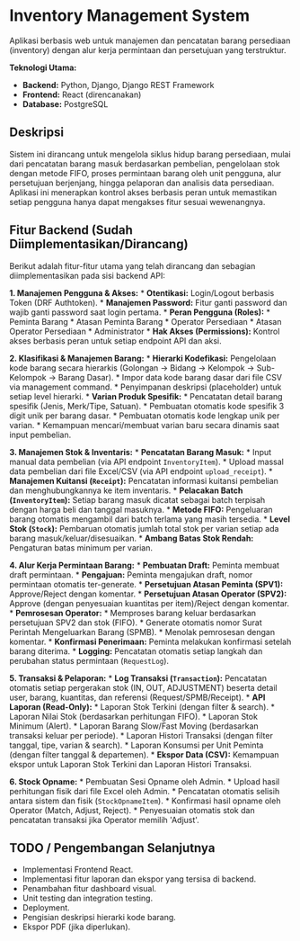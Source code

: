 # Inventory Management System

Aplikasi berbasis web untuk manajemen dan pencatatan barang persediaan (inventory) dengan alur kerja permintaan dan persetujuan yang terstruktur.

**Teknologi Utama:**

* **Backend:** Python, Django, Django REST Framework
* **Frontend:** React (direncanakan)
* **Database:** PostgreSQL

## Deskripsi

Sistem ini dirancang untuk mengelola siklus hidup barang persediaan, mulai dari pencatatan barang masuk berdasarkan pembelian, pengelolaan stok dengan metode FIFO, proses permintaan barang oleh unit pengguna, alur persetujuan berjenjang, hingga pelaporan dan analisis data persediaan. Aplikasi ini menerapkan kontrol akses berbasis peran untuk memastikan setiap pengguna hanya dapat mengakses fitur sesuai wewenangnya.

## Fitur Backend (Sudah Diimplementasikan/Dirancang)

Berikut adalah fitur-fitur utama yang telah dirancang dan sebagian diimplementasikan pada sisi backend API:

**1. Manajemen Pengguna & Akses:**
    * **Otentikasi:** Login/Logout berbasis Token (DRF Authtoken).
    * **Manajemen Password:** Fitur ganti password dan wajib ganti password saat login pertama.
    * **Peran Pengguna (Roles):**
        * Peminta Barang
        * Atasan Peminta Barang
        * Operator Persediaan
        * Atasan Operator Persediaan
        * Administrator
    * **Hak Akses (Permissions):** Kontrol akses berbasis peran untuk setiap endpoint API dan aksi.

**2. Klasifikasi & Manajemen Barang:**
    * **Hierarki Kodefikasi:** Pengelolaan kode barang secara hierarkis (Golongan -> Bidang -> Kelompok -> Sub-Kelompok -> Barang Dasar).
        * Impor data kode barang dasar dari file CSV via management command.
        * Penyimpanan deskripsi (placeholder) untuk setiap level hierarki.
    * **Varian Produk Spesifik:**
        * Pencatatan detail barang spesifik (Jenis, Merk/Tipe, Satuan).
        * Pembuatan otomatis kode spesifik 3 digit unik per barang dasar.
        * Pembuatan otomatis kode lengkap unik per varian.
        * Kemampuan mencari/membuat varian baru secara dinamis saat input pembelian.

**3. Manajemen Stok & Inventaris:**
    * **Pencatatan Barang Masuk:**
        * Input manual data pembelian (via API endpoint `InventoryItem`).
        * Upload massal data pembelian dari file Excel/CSV (via API endpoint `upload_receipt`).
    * **Manajemen Kuitansi (`Receipt`):** Pencatatan informasi kuitansi pembelian dan menghubungkannya ke item inventaris.
    * **Pelacakan Batch (`InventoryItem`):** Setiap barang masuk dicatat sebagai batch terpisah dengan harga beli dan tanggal masuknya.
    * **Metode FIFO:** Pengeluaran barang otomatis mengambil dari batch terlama yang masih tersedia.
    * **Level Stok (`Stock`):** Pembaruan otomatis jumlah total stok per varian setiap ada barang masuk/keluar/disesuaikan.
    * **Ambang Batas Stok Rendah:** Pengaturan batas minimum per varian.

**4. Alur Kerja Permintaan Barang:**
    * **Pembuatan Draft:** Peminta membuat draft permintaan.
    * **Pengajuan:** Peminta mengajukan draft, nomor permintaan otomatis ter-generate.
    * **Persetujuan Atasan Peminta (SPV1):** Approve/Reject dengan komentar.
    * **Persetujuan Atasan Operator (SPV2):** Approve (dengan penyesuaian kuantitas per item)/Reject dengan komentar.
    * **Pemrosesan Operator:**
        * Memproses barang keluar berdasarkan persetujuan SPV2 dan stok (FIFO).
        * Generate otomatis nomor Surat Perintah Mengeluarkan Barang (SPMB).
        * Menolak pemrosesan dengan komentar.
    * **Konfirmasi Penerimaan:** Peminta melakukan konfirmasi setelah barang diterima.
    * **Logging:** Pencatatan otomatis setiap langkah dan perubahan status permintaan (`RequestLog`).

**5. Transaksi & Pelaporan:**
    * **Log Transaksi (`Transaction`):** Pencatatan otomatis setiap pergerakan stok (IN, OUT, ADJUSTMENT) beserta detail user, barang, kuantitas, dan referensi (Request/SPMB/Receipt).
    * **API Laporan (Read-Only):**
        * Laporan Stok Terkini (dengan filter & search).
        * Laporan Nilai Stok (berdasarkan perhitungan FIFO).
        * Laporan Stok Minimum (Alert).
        * Laporan Barang Slow/Fast Moving (berdasarkan transaksi keluar per periode).
        * Laporan Histori Transaksi (dengan filter tanggal, tipe, varian & search).
        * Laporan Konsumsi per Unit Peminta (dengan filter tanggal & departemen).
    * **Ekspor Data (CSV):** Kemampuan ekspor untuk Laporan Stok Terkini dan Laporan Histori Transaksi.

**6. Stock Opname:**
    * Pembuatan Sesi Opname oleh Admin.
    * Upload hasil perhitungan fisik dari file Excel oleh Admin.
    * Pencatatan otomatis selisih antara sistem dan fisik (`StockOpnameItem`).
    * Konfirmasi hasil opname oleh Operator (Match, Adjust, Reject).
    * Penyesuaian otomatis stok dan pencatatan transaksi jika Operator memilih 'Adjust'.

## TODO / Pengembangan Selanjutnya

* Implementasi Frontend React.
* Implementasi fitur laporan dan ekspor yang tersisa di backend.
* Penambahan fitur dashboard visual.
* Unit testing dan integration testing.
* Deployment.
* Pengisian deskripsi hierarki kode barang.
* Ekspor PDF (jika diperlukan).


